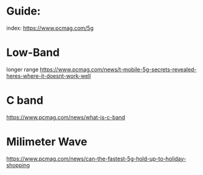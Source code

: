 # Guide:
index: https://www.pcmag.com/5g

# Low-Band
longer range
https://www.pcmag.com/news/t-mobile-5g-secrets-revealed-heres-where-it-doesnt-work-well

# C band
https://www.pcmag.com/news/what-is-c-band

# Milimeter Wave
https://www.pcmag.com/news/can-the-fastest-5g-hold-up-to-holiday-shopping
